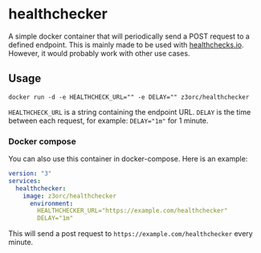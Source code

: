 # healthchecker

A simple docker container that will periodically send a POST request to a defined endpoint. This is mainly made to be used with [healthchecks.io](https://healthchecks.io/). However, it would probably work with other use cases.

## Usage

`docker run -d -e HEALTHCHECK_URL="" -e DELAY="" z3orc/healthchecker`

`HEALTHCHECK_URL` is a string containing the endpoint URL.
`DELAY` is the time between each request, for example: `DELAY="1m"` for 1 minute.

### Docker compose

You can also use this container in docker-compose. Here is an example:

```yaml
version: "3"
services:
  healthchecker:
    image: z3orc/healthchecker
      environment:
        HEALTHCHECKER_URL="https://example.com/healthchecker"
        DELAY="1m"
```

This will send a post request to `https://example.com/healthchecker` every minute.

